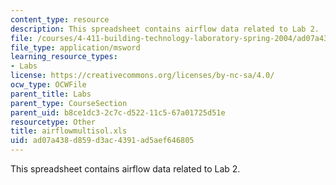 ```yaml
---
content_type: resource
description: This spreadsheet contains airflow data related to Lab 2.
file: /courses/4-411-building-technology-laboratory-spring-2004/ad07a438d859d3ac4391ad5aef646805_airflowmultisol.xls
file_type: application/msword
learning_resource_types:
- Labs
license: https://creativecommons.org/licenses/by-nc-sa/4.0/
ocw_type: OCWFile
parent_title: Labs
parent_type: CourseSection
parent_uid: b8ce1dc3-2c7c-d522-11c5-67a01725d51e
resourcetype: Other
title: airflowmultisol.xls
uid: ad07a438-d859-d3ac-4391-ad5aef646805
---
```

This spreadsheet contains airflow data related to Lab 2.